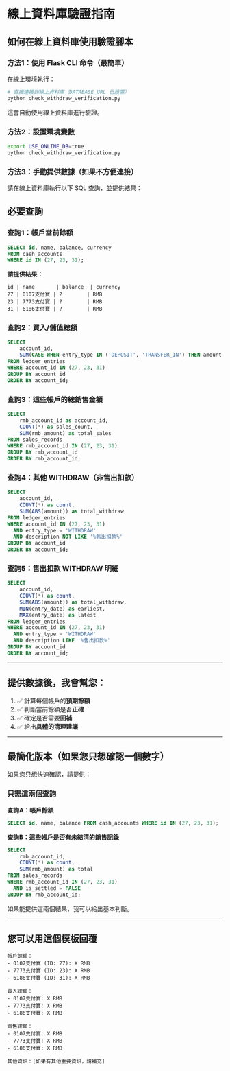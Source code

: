 # 線上資料庫驗證指南

## 如何在線上資料庫使用驗證腳本

### 方法1：使用 Flask CLI 命令（最簡單）

在線上環境執行：

```bash
# 直接連接到線上資料庫（DATABASE_URL 已設置）
python check_withdraw_verification.py
```

這會自動使用線上資料庫進行驗證。

### 方法2：設置環境變數

```bash
export USE_ONLINE_DB=true
python check_withdraw_verification.py
```

### 方法3：手動提供數據（如果不方便連接）

請在線上資料庫執行以下 SQL 查詢，並提供結果：

## 必要查詢

### 查詢1：帳戶當前餘額

```sql
SELECT id, name, balance, currency 
FROM cash_accounts 
WHERE id IN (27, 23, 31);
```

**請提供結果：**
```
id | name       | balance  | currency
27 | 0107支付寶 | ?        | RMB
23 | 7773支付寶 | ?        | RMB
31 | 6186支付寶 | ?        | RMB
```

### 查詢2：買入/儲值總額

```sql
SELECT 
    account_id,
    SUM(CASE WHEN entry_type IN ('DEPOSIT', 'TRANSFER_IN') THEN amount ELSE 0 END) as total_deposits
FROM ledger_entries
WHERE account_id IN (27, 23, 31)
GROUP BY account_id
ORDER BY account_id;
```

### 查詢3：這些帳戶的總銷售金額

```sql
SELECT 
    rmb_account_id as account_id,
    COUNT(*) as sales_count,
    SUM(rmb_amount) as total_sales
FROM sales_records
WHERE rmb_account_id IN (27, 23, 31)
GROUP BY rmb_account_id
ORDER BY rmb_account_id;
```

### 查詢4：其他 WITHDRAW（非售出扣款）

```sql
SELECT 
    account_id,
    COUNT(*) as count,
    SUM(ABS(amount)) as total_withdraw
FROM ledger_entries
WHERE account_id IN (27, 23, 31)
  AND entry_type = 'WITHDRAW'
  AND description NOT LIKE '%售出扣款%'
GROUP BY account_id
ORDER BY account_id;
```

### 查詢5：售出扣款 WITHDRAW 明細

```sql
SELECT 
    account_id,
    COUNT(*) as count,
    SUM(ABS(amount)) as total_withdraw,
    MIN(entry_date) as earliest,
    MAX(entry_date) as latest
FROM ledger_entries
WHERE account_id IN (27, 23, 31)
  AND entry_type = 'WITHDRAW'
  AND description LIKE '%售出扣款%'
GROUP BY account_id
ORDER BY account_id;
```

---

## 提供數據後，我會幫您：

1. ✅ 計算每個帳戶的**預期餘額**
2. ✅ 判斷當前餘額是否**正確**
3. ✅ 確定是否需要**回補**
4. ✅ 給出**具體的清理建議**

---

## 最簡化版本（如果您只想確認一個數字）

如果您只想快速確認，請提供：

### 只需這兩個查詢

**查詢A：帳戶餘額**
```sql
SELECT id, name, balance FROM cash_accounts WHERE id IN (27, 23, 31);
```

**查詢B：這些帳戶是否有未結清的銷售記錄**
```sql
SELECT 
    rmb_account_id,
    COUNT(*) as count,
    SUM(rmb_amount) as total
FROM sales_records
WHERE rmb_account_id IN (27, 23, 31) 
  AND is_settled = FALSE
GROUP BY rmb_account_id;
```

如果能提供這兩個結果，我可以給出基本判斷。

---

## 您可以用這個模板回覆

```
帳戶餘額：
- 0107支付寶 (ID: 27): X RMB
- 7773支付寶 (ID: 23): X RMB
- 6186支付寶 (ID: 31): X RMB

買入總額：
- 0107支付寶: X RMB
- 7773支付寶: X RMB
- 6186支付寶: X RMB

銷售總額：
- 0107支付寶: X RMB
- 7773支付寶: X RMB
- 6186支付寶: X RMB

其他資訊：[如果有其他重要資訊，請補充]
```

